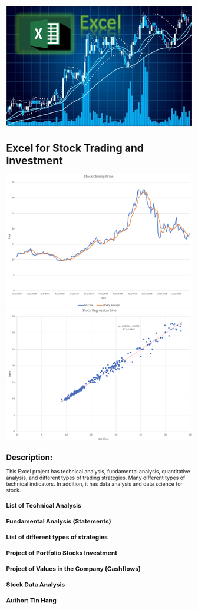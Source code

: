 <img src="Title.PNG">

# Excel for Stock Trading and Investment

<img src="Excel_Chart.PNG">
<img src="Excel_RL.PNG">

## Description:
This Excel project has technical analysis, fundamental analysis, quantitative analysis, and different types of trading strategies. Many different types of technical indicators. In addition, it has data analysis and data science for stock.


### List of Technical Analysis
### Fundamental Analysis (Statements)
### List of different types of strategies
### Project of Portfolio Stocks Investment
### Project of Values in the Company (Cashflows)  
### Stock Data Analysis

### Author: Tin Hang
